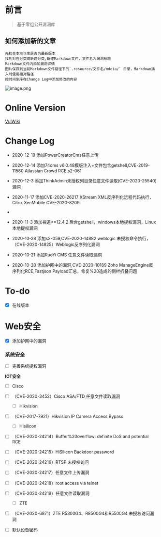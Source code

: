 # 前言


> 基于零组公开漏洞库

## 如何添加新的文章

```
先检查本地仓库是否为最新版本
找到对应分类或新建分类,新建Markdown文件，文件名为漏洞标题
Markdown文件内添加漏洞详情 
图片保存到当前Markdown文件路径下的`.resource/文件名/mdeia/` 目录，Markdown插入时使用相对路径
按时间倒序在Change Log中添加修改的内容
```

![image.png](https://i.loli.net/2020/10/15/MF94bHBscvjU85t.png)



# Online Version

[VulWiki](https://wiki.96.mk/) 



# Change Log

* 2020-12-19 添加PowerCreatorCms任意上传

* 2020-12-14 添加74cms v6.0.48模版注入+文件包含getshell,CVE-2019-11580 Atlassian Crowd RCE,s2-061

* 2020-12-3 添加ThinkAdmin未授权列目录任意文件读取(CVE-2020-25540)漏洞

* 2020-11-17 添加CVE-2020-26217 XStream XML反序列化远程代码执行，Citrix XenMobile CVE-2020-8209
* 

* 2020-11-3 添加禅道<=12.4.2 后台getshell，windows本地提权漏洞，Linux本地提权漏洞

* 2020-10-28 添加s2-059,CVE-2020-14882 weblogic 未授权命令执行，（CVE-2020-14825）Weblogic反序列化漏洞

* 2020-10-21 添加RuoYi CMS 任意文件读取漏洞

* 2020-10-20 添加护网中的漏洞,CVE-2020-10189 Zoho ManageEngine反序列化RCE,Fastjson Payload汇总，修复%20造成的侧栏折叠问题

# To-do

- [x] 在线版本 

# Web安全

- [x] 添加护网中的漏洞

### 系统安全

- [ ] 完善系统提权漏洞


**IOT安全**

- [ ]  Cisco

- [ ] （CVE-2020-3452）Cisco ASA/FTD 任意文件读取漏洞

  - [ ]  Hikvision

- [ ] （CVE-2017-7921）Hikvision IP Camera Access Bypass

  - [ ]  Hisilicon

- [ ] （CVE-2020-24214）Buffer%20overflow: definite DoS and potential RCE

- [ ] （CVE-2020-24215）HiSilicon Backdoor password

- [ ] （CVE-2020-24216）RTSP 未授权访问

- [ ] （CVE-2020-24217）任意文件上传漏洞

- [ ] （CVE-2020-24218）root access via telnet

- [ ] （CVE-2020-24219）任意文件读取漏洞

  

  - [ ]  ZTE

- [ ] （CVE-2020-6871）ZTE R5300G4、R8500G4和R5500G4 未授权访问漏洞

  

- [ ] 默认设备密码
